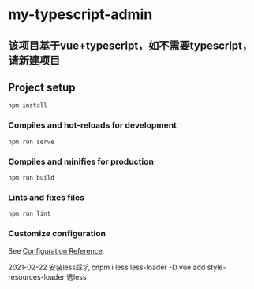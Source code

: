 # my-typescript-admin
## 该项目基于vue+typescript，如不需要typescript，请新建项目

## Project setup
```
npm install
```

### Compiles and hot-reloads for development
```
npm run serve
```

### Compiles and minifies for production
```
npm run build
```

### Lints and fixes files
```
npm run lint
```

### Customize configuration
See [Configuration Reference](https://cli.vuejs.org/config/).

2021-02-22 安装less踩坑
cnpm i less less-loader -D
vue add style-resources-loader 选less

